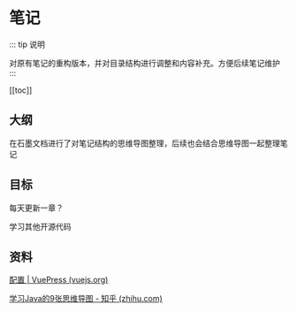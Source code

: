 # 笔记
::: tip 说明

对原有笔记的重构版本，并对目录结构进行调整和内容补充。方便后续笔记维护
:::

[[toc]]

## 大纲

在石墨文档进行了对笔记结构的思维导图整理，后续也会结合思维导图一起整理笔记

## 目标

每天更新一章？

学习其他开源代码

## 资料

[配置 | VuePress (vuejs.org)](https://vuepress.vuejs.org/zh/config/)

[学习Java的9张思维导图 - 知乎 (zhihu.com)](https://zhuanlan.zhihu.com/p/394018642)

